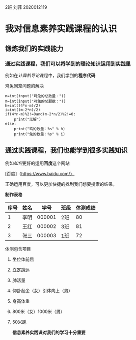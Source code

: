 2班  刘菲  2020012119  

# 我对信息素养实践课程的认识

## 锻炼我们的实践能力

### 通过实践课程，我们可以将学到的理论知识运用到实践里

例如在*计算机导论*课程中，我们学到的**程序代码**

鸡兔同笼问题的解决

```
n=int(input("鸡兔的总数量："))
m=int(input("鸡兔的总腿数："))
h=int((4*n-m)/2)
i=int((m-2*n)/2)
if(4*n-m)%2!=0and(m-2*n/2)%2!=0:
    print("无解")
else:
    print("鸡的数量：%s" % h)
    print("兔的数量：%s" % i)
```

## 通过实践课程，我们也能学到很多实践知识

例如*如何*更好的运用**百度**这个网站

[百度]（https://www.baidu.com/）

正确运用百度，可以更加快捷的找到我们想要搜索的结果。

**制作表格**

| 序号 | 姓名 | 学号   | 班级 | 体测成绩 |
| ---- | ---- | ------ | ---- | -------- |
| 1    | 李明 | 000001 | 2班  | 80       |
| 2    | 王红 | 000002 | 3班  | 81       |
| 3    | 张三 | 000003 | 1班  | 72       |

体测包含项目

1. 坐位体前屈

2. 立定跳远

3. 肺活量

4. 仰卧起坐（女）引体向上（男）

5. 身高体重

6. 800米（女）1000米（男）

7. 50米跑 

   **信息素养实践课对我们的学习十分重要**

   